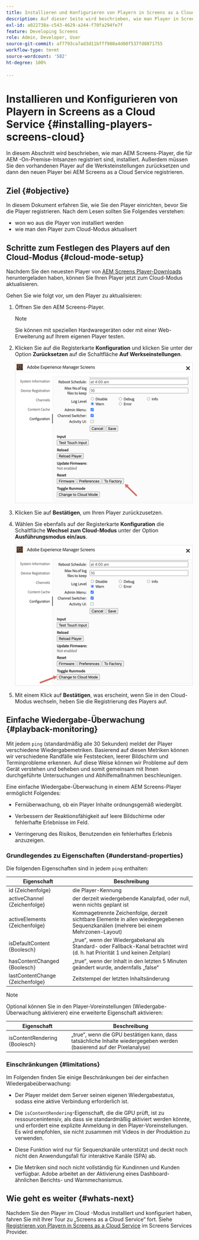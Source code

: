 ```yaml
---
title: Installieren und Konfigurieren von Playern in Screens as a Cloud Service
description: Auf dieser Seite wird beschrieben, wie man Player in Screens as a Cloud Service installiert und konfiguriert.
exl-id: a022738a-c543-4629-a244-f70fa294fe7f
feature: Developing Screens
role: Admin, Developer, User
source-git-commit: af7793ca7ad3d11bfff980a4d00f537fd0871755
workflow-type: tm+mt
source-wordcount: '582'
ht-degree: 100%

---
```


# Installieren und Konfigurieren von Playern in Screens as a Cloud Service {#installing-players-screens-cloud}

In diesem Abschnitt wird beschrieben, wie man AEM Screens-Player, die für AEM -On-Premise-Intsanzen registriert sind, installiert. Außerdem müssen Sie den vorhandenen Player auf die Werksteinstellungen zurücksetzen und dann den neuen Player bei AEM Screens as a Cloud Service registrieren.

## Ziel {#objective}

In diesem Dokument erfahren Sie, wie Sie den Player einrichten, bevor Sie die Player registrieren. Nach dem Lesen sollten Sie Folgendes verstehen:

* won wo aus die Player von installiert werden
* wie man den Player zum Cloud-Modus aktualisert

## Schritte zum Festlegen des Players auf den Cloud-Modus {#cloud-mode-setup}

Nachdem Sie den neuesten Player von [AEM Screens Player-Downloads](https://download.macromedia.com/screens/) heruntergeladen haben, können Sie Ihren Player jetzt zum Cloud-Modus aktualisieren.

Gehen Sie wie folgt vor, um den Player zu aktualisieren:

1. Öffnen Sie den AEM Screens-Player.

   >[!NOTE]
   >Sie können mit speziellen Hardwaregeräten oder mit einer Web-Erweiterung auf Ihrem eigenen Player testen.

1. Klicken Sie auf die Registerkarte **Konfiguration** und klicken Sie unter der Option **Zurücksetzen** auf die Schaltfläche **Auf Werkseinstellungen**.

   ![Bild](/help/screens-cloud/assets/player/installplayer-2.png)

1. Klicken Sie auf **Bestätigen**, um Ihren Player zurückzusetzen.

1. Wählen Sie ebenfalls auf der Registerkarte **Konfiguration** die Schaltfläche **Wechsel zum Cloud-Modus** unter der Option **Ausführungsmodus ein/aus**.

   ![Bild](/help/screens-cloud/assets/player/installplayer-1.png)

1. Mit einem Klick auf **Bestätigen**, was erscheint, wenn Sie in den Cloud-Modus wechseln, heben Sie die Registrierung des Players auf.

## Einfache Wiedergabe-Überwachung {#playback-monitoring}

Mit jedem `ping` (standardmäßig alle 30 Sekunden) meldet der Player verschiedene Wiedergabemetriken. Basierend auf diesen Metriken können wir verschiedene Randfälle wie Feststecken, leerer Bildschirm und Terminprobleme erkennen. Auf diese Weise können wir Probleme auf dem Gerät verstehen und beheben und somit gemeinsam mit Ihnen durchgeführte Untersuchungen und Abhilfemaßnahmen beschleunigen.

Eine einfache Wiedergabe-Überwachung in einem AEM Screens-Player ermöglicht Folgendes:

* Fernüberwachung, ob ein Player Inhalte ordnungsgemäß wiedergibt.

* Verbessern der Reaktionsfähigkeit auf leere Bildschirme oder fehlerhafte Erlebnisse im Feld.

* Verringerung des Risikos, Benutzenden ein fehlerhaftes Erlebnis anzuzeigen.

### Grundlegendes zu Eigenschaften {#understand-properties}

Die folgenden Eigenschaften sind in jedem `ping` enthalten:

| Eigenschaft | Beschreibung |
|---|---|
| id {Zeichenfolge} | die Player-Kennung |
| activeChannel {Zeichenfolge} | der derzeit wiedergebende Kanalpfad, oder null, wenn nichts geplant ist |
| activeElements {Zeichenfolge} | Kommagetrennte Zeichenfolge, derzeit sichtbare Elemente in allen wiedergegebenen Sequenzkanälen (mehrere bei einem Mehrzonen-Layout) |
| isDefaultContent {Boolesch} | „true“, wenn der Wiedergabekanal als Standard- oder Fallback-Kanal betrachtet wird (d. h. hat Priorität 1 und keinen Zeitplan) |
| hasContentChanged {Boolesch} | „true“, wenn der Inhalt in den letzten 5 Minuten geändert wurde, andernfalls „false“ |
| lastContentChange {Zeichenfolge} | Zeitstempel der letzten Inhaltsänderung |

>[!NOTE]
>
>Optional können Sie in den Player-Voreinstellungen (Wiedergabe-Überwachung aktivieren) eine erweiterte Eigenschaft aktivieren:
>
>| Eigenschaft | Beschreibung |
>|---|---|
>| isContentRendering {Boolesch} | „true“, wenn die GPU bestätigen kann, dass tatsächliche Inhalte wiedergegeben werden (basierend auf der Pixelanalyse) |

### Einschränkungen {#limitations}

Im Folgenden finden Sie einige Beschränkungen bei der einfachen Wiedergabeüberwachung:

* Der Player meldet dem Server seinen eigenen Wiedergabestatus, sodass eine aktive Verbindung erforderlich ist.

* Die `isContentRendering`-Eigenschaft, die die GPU prüft, ist zu ressourcenintensiv, als dass sie standardmäßig aktiviert werden könnte, und erfordert eine explizite Anmeldung in den Player-Voreinstellungen. Es wird empfohlen, sie nicht zusammen mit Videos in der Produktion zu verwenden.

* Diese Funktion wird nur für Sequenzkanäle unterstützt und deckt noch nicht den Anwendungsfall für interaktive Kanäle (SPA) ab.

* Die Metriken sind noch nicht vollständig für Kundinnen und Kunden verfügbar. Adobe arbeitet an der Aktivierung eines Dashboard-ähnlichen Berichts- und Warnmechanismus.

## Wie geht es weiter {#whats-next}

Nachdem Sie den Player im Cloud -Modus installiert und konfiguriert haben, fahren Sie mit Ihrer Tour zu „Screens as a Cloud Service“ fort. Siehe [Registrieren von Playern in Screens as a Cloud Service](/help/screens-cloud/managing-players-registration/registering-players-screens-cloud.md) im Screens Services Provider.
